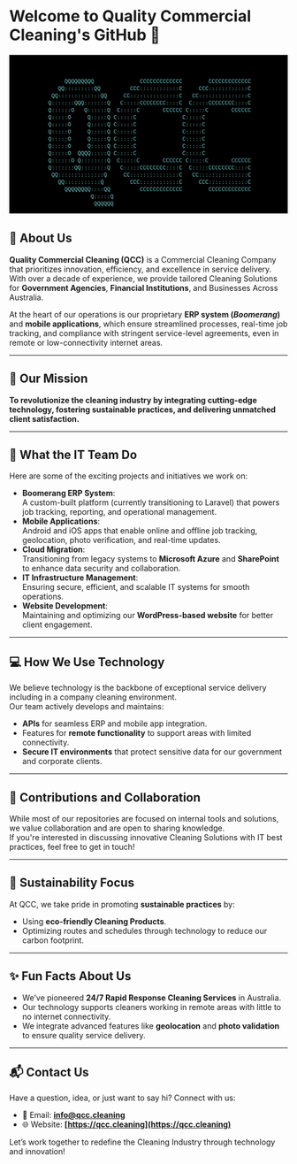 # Welcome to Quality Commercial Cleaning's GitHub 👋  

![QCC Workflow Animation](https://github.com/Quality-Commercial-Cleaning/.github/blob/main/QCC_logo_ASCII.gif) 

## 🌟 **About Us**  
**Quality Commercial Cleaning (QCC)** is a Commercial Cleaning Company that prioritizes innovation, efficiency, and excellence in service delivery.  
With over a decade of experience, we provide tailored Cleaning Solutions for **Government Agencies**, **Financial Institutions**, and Businesses Across Australia.  

At the heart of our operations is our proprietary **ERP system (_Boomerang_)** and **mobile applications**, which ensure streamlined processes, real-time job tracking, and compliance with stringent service-level agreements, even in remote or low-connectivity internet areas.  

---

## 🚀 **Our Mission**  
**To revolutionize the cleaning industry by integrating cutting-edge technology, fostering sustainable practices, and delivering unmatched client satisfaction.**

---

## 🔧 **What the IT Team Do**  
Here are some of the exciting projects and initiatives we work on:  
- **Boomerang ERP System**:  
  A custom-built platform (currently transitioning to Laravel) that powers job tracking, reporting, and operational management.  
- **Mobile Applications**:  
  Android and iOS apps that enable online and offline job tracking, geolocation, photo verification, and real-time updates.  
- **Cloud Migration**:  
  Transitioning from legacy systems to **Microsoft Azure** and **SharePoint** to enhance data security and collaboration.  
- **IT Infrastructure Management**:  
  Ensuring secure, efficient, and scalable IT systems for smooth operations.  
- **Website Development**:  
  Maintaining and optimizing our **WordPress-based website** for better client engagement.  

---

## 💻 **How We Use Technology**  
We believe technology is the backbone of exceptional service delivery including in a company cleaning environment.  
Our team actively develops and maintains:  
- **APIs** for seamless ERP and mobile app integration.  
- Features for **remote functionality** to support areas with limited connectivity.  
- **Secure IT environments** that protect sensitive data for our government and corporate clients.  

---

## 🤝 **Contributions and Collaboration**  
While most of our repositories are focused on internal tools and solutions, we value collaboration and are open to sharing knowledge.  
If you're interested in discussing innovative Cleaning Solutions with IT best practices, feel free to get in touch!  


---

## 🌱 **Sustainability Focus**  
At QCC, we take pride in promoting **sustainable practices** by:  
- Using **eco-friendly Cleaning Products**.  
- Optimizing routes and schedules through technology to reduce our carbon footprint.  

---

## ✨ **Fun Facts About Us**  
- We’ve pioneered **24/7 Rapid Response Cleaning Services** in Australia.  
- Our technology supports cleaners working in remote areas with little to no internet connectivity.  
- We integrate advanced features like **geolocation** and **photo validation** to ensure quality service delivery.  

---

## 📬 **Contact Us**  
Have a question, idea, or just want to say hi? Connect with us:  
- 📧 Email: **[info@qcc.cleaning](mailto:info@qcc.cleaning)**  
- 🌐 Website: **[https://qcc.cleaning](https://qcc.cleaning)**  

Let’s work together to redefine the Cleaning Industry through technology and innovation!  
